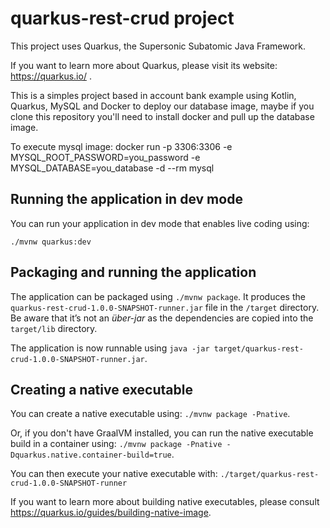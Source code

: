 # quarkus-rest-crud project

This project uses Quarkus, the Supersonic Subatomic Java Framework.

If you want to learn more about Quarkus, please visit its website: https://quarkus.io/ .

This is a simples project based in account bank example using Kotlin, Quarkus, MySQL and Docker to deploy our database image, maybe if you clone this repository you'll
need to install docker and pull up the database image.

To execute mysql image:  docker run -p 3306:3306 -e MYSQL_ROOT_PASSWORD=you_password -e MYSQL_DATABASE=you_database -d --rm mysql  

## Running the application in dev mode

You can run your application in dev mode that enables live coding using:
```
./mvnw quarkus:dev
```

## Packaging and running the application

The application can be packaged using `./mvnw package`.
It produces the `quarkus-rest-crud-1.0.0-SNAPSHOT-runner.jar` file in the `/target` directory.
Be aware that it’s not an _über-jar_ as the dependencies are copied into the `target/lib` directory.

The application is now runnable using `java -jar target/quarkus-rest-crud-1.0.0-SNAPSHOT-runner.jar`.

## Creating a native executable

You can create a native executable using: `./mvnw package -Pnative`.

Or, if you don't have GraalVM installed, you can run the native executable build in a container using: `./mvnw package -Pnative -Dquarkus.native.container-build=true`.

You can then execute your native executable with: `./target/quarkus-rest-crud-1.0.0-SNAPSHOT-runner`

If you want to learn more about building native executables, please consult https://quarkus.io/guides/building-native-image.